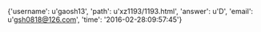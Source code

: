 {'username': u'gaosh13', 'path': u'xz1193/1193.html', 'answer': u'D', 'email': u'gsh0818@126.com', 'time': '2016-02-28:09:57:45'}